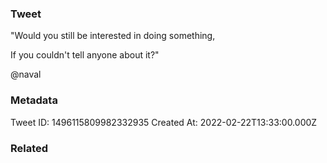 ### Tweet
"Would you still be interested in doing something,

If you couldn't tell anyone about it?"

@naval

### Metadata
Tweet ID: 1496115809982332935
Created At: 2022-02-22T13:33:00.000Z

### Related

